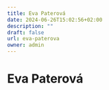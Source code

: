 ```yaml
---
title: Eva Paterová
date: 2024-06-26T15:02:56+02:00
description: ""
draft: false
url: eva-paterova
owner: admin
---
```

# Eva Paterová
<!-- SECTION BREAK -->
